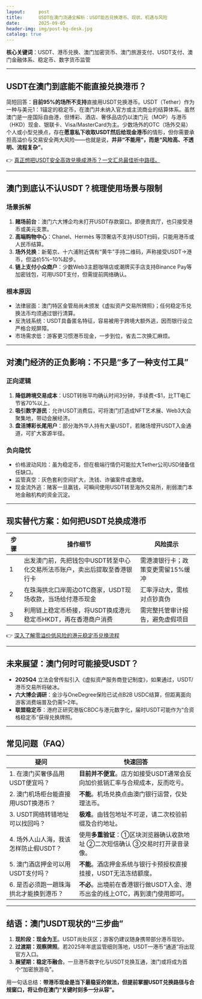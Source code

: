 ```yaml
---
layout:     post
title:      USDT在澳门流通全解析：USDT能否兑换港币、现状、机遇与风险
date:       2025-09-05
header-img: img/post-bg-desk.jpg
catalog: true
---
```


**核心关键词**：USDT、港币兑换、澳门加密货币、澳门旅游支付、USDT支付、澳门金融体系、稳定币、数字货币监管  

---

## USDT在澳门到底能不能直接兑换港币？

简短回答：**目前95%的场所不支持**直接用USDT兑换港币。USDT（Tether）作为一种与美元1：1锚定的稳定币，在澳门并未纳入官方或主流商业的结算体系。虽然澳门是一座国际自由港，但博彩、酒店、奢侈品店仍以澳门元（MOP）与港币（HKD）现金、银联卡、Visa/MasterCard为主。少数场外的OTC（场外交易）个人或小型兑换点，存在**愿意私下收取USDT然后给现金港币**的情形，但你需要承担高溢价与交易安全两大风险——也就是说，**并非“不能用”，而是“风险高、不透明、流程复杂”**。

👉 [真正想把USDT安全高效兑换成港币？一文汇总最佳折中路径。](https://okxdog.com/)

---

## 澳门到底认不认USDT？梳理使用场景与限制

### 场景拆解  
1. **赌场前台**：澳门六大博企均未打开USDT存款窗口。即便贵宾厅，也只接受港币或美元支票。  
2. **高端购物中心**：Chanel、Hermès 等顶奢店不支持USDT扫码，只能用港币或人民币结算。  
3. **场外兑换**：新葡京、十六浦附近偶有“黄牛”手持二维码，声称接受USDT→港币，但溢价5%–10%起步。  
4. **链上支付小众商户**：少数Web3主题咖啡店或潮牌买手店支持Binance Pay等加密钱包，可用USDT支付，但需提前网络确认。

### 根本原因  
- 法律层面：澳门特区金管局尚未颁发《虚拟资产交易所牌照》；任何稳定币兑换法币均须通过银行清算。  
- 反洗钱系统：USDT具备匿名特征，容易被用于跨境大额外逃，因而银行设立严格合规屏障。  
- 市场需求低：游客更习惯港币现金，一步到位，省去二次换汇麻烦。

---

## 对澳门经济的正负影响：不只是“多了一种支付工具”

### 正向逻辑  
1. **降低跨境交易成本**：USDT转账平均确认时间3分钟，手续费<$1，比TT电汇节省70%以上。  
2. **吸引数字游民**：允许USDT消费后，可将澳门打造成NFT艺术展、Web3大会聚集地，带动会展经济。  
3. **盘活博彩长尾用户**：部分海外华人持有大量USDT，若赌场增开USDT入金通道，可扩大客源半径。

### 负向隐忧  
- 价格波动风险：虽为稳定币，但在极端行情仍可能拉大Tether公司USD储备信任缺口。  
- 监管真空：灰色套利空间扩大，洗钱、诈骗案件或激增。  
- 现金流外逃：赌客一旦赢钱，可瞬间使用USDT转至海外交易所，削弱澳门本地金融机构的资金沉淀。

---

## 现实替代方案：如何把USDT兑换成港币

| 步骤 | 操作细节 | 风险提示 |
|---|---|---|
| 1 | 出发澳门前，先把钱包中USDT转至中心化交易所法币账户，卖出后提取至香港银行卡 | 需港澳银行卡；政策变更需留15%缓冲 |
| 2 | 在珠海拱北口岸周边OTC商家，USDT现场收款，当场给付港币现金 | 汇率浮动大，需核对点钞真伪 |
| 3 | 利用链上稳定币桥接，将USDT换成港元稳定币HKDT，再在香港商户消费 | 需完整托管审计报告，避免虚假项目 |

👉 [深入了解零溢价低风险的港元稳定币兑换流程](https://okxdog.com/)

---

## 未来展望：澳门何时可能接受USDT？

- **2025Q4** 立法会曾传拟引入《虚拟资产服务商登记制度》，如果通过，USDT/港币交易所将破冰。  
- **六大博企调研**：金沙与OneDegree保险已试点B2B USDC结算，但距离面向游客消费端普及仍需1–2年。  
- **联盟稳定币**：港府正研究港版CBDC与港元数字化，届时USDT可能作为“合资格稳定币”获得兑换牌照。

---

## 常见问题（FAQ）

| 疑问 | 快速回答 |
|---|---|
| 1. 在澳门买奢侈品用USDT便宜吗？ | **目前并不便宜**。店方如接受USDT通常会反向加价抵销汇率与合规成本，反而吃亏。 |
| 2. 澳门机场柜台能直接用USDT换港币？ | **不能**。机场兑换点由澳门银行运营，仅处理法币。 |
| 3. USDT网络转错地址可以找回吗？ | **极难**。由钱包地址不可逆，请二次校验前缀及合约地址。 |
| 4. 场外人山人海，我该怎样防止假USDT？ | 使用**多重验证**：①区块浏览器确认收款地址 ②二次短信确认 ③交易时打开录音录像。 |
| 5. 澳门酒店押金可以用USDT支付吗？ | **不能**。酒店押金系统与银行卡预授权直接挂接，USDT无法冻结额度。 |
| 6. 是否必须跑一趟珠海拱北才能换到港币？ | **不必**。出境前在香港银行做USDT入金、港币出金的线上OTC，再到澳门使用即可。 |

---

## 结语：澳门USDT现状的“三步曲”

1. **现阶段：现金为王**。USDT尚处灰区；游客仍建议随身携带部分港币现钞。  
2. **过渡期：观察牌照**。若2025年年底监管细则落地，USDT—港币“通道”将出现官方入口。  
3. **展望期：稳定币融合**。一旦港币数字化与USDT兑换互通，澳门或将成为首个“加密旅游岛”。  

用一句话总结：**带港币现金是当下最稳妥的做法，但提前掌握USDT兑换路径与合规窗口，将让你在澳门“关键时刻多一分从容”。**